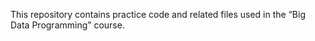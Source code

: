 This repository contains practice code and related files used in the “Big Data Programming” course.
